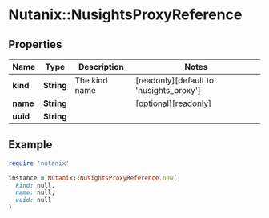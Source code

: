 # Nutanix::NusightsProxyReference

## Properties

| Name | Type | Description | Notes |
| ---- | ---- | ----------- | ----- |
| **kind** | **String** | The kind name | [readonly][default to &#39;nusights_proxy&#39;] |
| **name** | **String** |  | [optional][readonly] |
| **uuid** | **String** |  |  |

## Example

```ruby
require 'nutanix'

instance = Nutanix::NusightsProxyReference.new(
  kind: null,
  name: null,
  uuid: null
)
```

